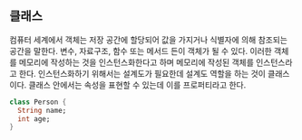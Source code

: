 ## 클래스

컴퓨터 세계에서 객체는 저장 공간에 할당되어 값을 가지거나 식별자에 의해 참조되는 공간을 말한다. 변수, 자료구조, 함수 또는 메서드 든이 객체가 될 수 있다. 이러한 객체를 메모리에 작성하는 것을 인스턴스화한다고 하며 메모리에 작성된 객체를 인스턴스라고 한다. 인스턴스화하기 위해서는 설계도가 필요한데 설계도 역할을 하는 것이 클래스이다. 클래스 안에서는 속성을 표현할 수 있는데 이를 프로퍼티라고 한다.

```dart
class Person {
  String name;
  int age;
}
```

